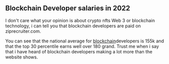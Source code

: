 ## Blockchain Developer salaries in 2022

I don't care what your opinion is about crypto nfts Web 3 or blockchain technology, i can tell you that blockchain developers are paid on ziprecruiter.com.

You can see that the national average for [blockchain](https://coinmarketbag.com/)developers is 155k and that the top 30 percentile earns well over 180 grand. Trust me when i say that i have heard of blockchain developers making a lot more than the website shows.